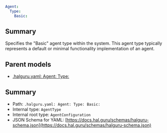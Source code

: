 <!--
title: Basic
version: DEBUG
generated: true
date: 2025-04-06
node: This file is generated by the command-line program: `halguru manual --generate-docs`
-->


```yaml
Agent:
  Type:
    Basic:
```

## Summary

Specifies the "Basic" agent type within the system. This agent type typically represents a default or minimal functionality implementation of an agent.

## Parent models

* [.halguru.yaml: Agent: Type:]((halguru)-agent-type.md)
## Summary

* Path: `.halguru.yaml: Agent: Type: Basic:`
* Internal type: `AgentType`
* Internal root type: `AgentConfiguration`
* JSON Schema for YAML: [https://docs.hal.guru/schemas/halguru-schema.json](https://docs.hal.guru/schemas/halguru-schema.json)

